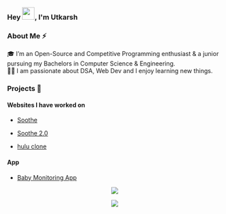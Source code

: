 ### Hey <img src="https://github.com/TheDudeThatCode/TheDudeThatCode/blob/master/Assets/Hi.gif" width="29px">, I'm Utkarsh

### About Me ⚡

🎓 I’m an Open-Source and Competitive Programming enthusiast & a junior pursuing my Bachelors in Computer Science & Engineering. </br>
👨‍💻 I am passionate about DSA, Web Dev and I enjoy learning new things. </br>

### Projects 🙌

#### Websites I have worked on

- [Soothe](https://siddheshshinde-tech.github.io/Soothe/#/)

- [Soothe 2.0](https://soothe-8075f.web.app/#/)

- [hulu clone](https://hulu-clone-liard-xi.vercel.app/)

#### App

- [Baby Monitoring App](https://github.com/Utkarshn10/Baby_monitoring)
  </br>

<p align="center">
<img src = https://github-readme-stats.vercel.app/api?username=Utkarshn10&theme=vue-dark&show_icons=true&hide_border=true>
</p>
<p align="center">
  <!-- Change the `github-readme-stats.anuraghazra1.vercel.app` to `github-readme-stats.vercel.app`  -->
  <img align="center" src="https://github-readme-stats.vercel.app/api/top-langs/?username=Utkarshn10&layout=compact&theme=vue-dark" />
</p>
</br>
